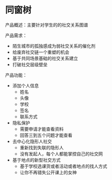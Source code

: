# 同窗树

产品概述：主要针对学生的的社交关系图谱

产品需求：

- 陌生城市的孤独感成为弱社交关系的催化剂
- 给废弃社交链一个重塑的机会
- 基于共同场景基础的社交关系建立
- 打破社交层级壁垒

产品功能：

- 添加个人信息
  - 姓名
  - 头像
  - 学校
  - 签名
  - 联系方式
- 隐私保护
  - 需要申请才能查看资料
  - 回答三到五个问题才能查看
- 去中心化隐形人社交
  - 重新找到失联的隐形人
  - 没有发起人，每个人都能掌控自己的社交网
- 基于地点的新型社交方式
  - 基于学校选课货或者活动或者地点的找人方式
  - 让你不再错失公开课上的女神